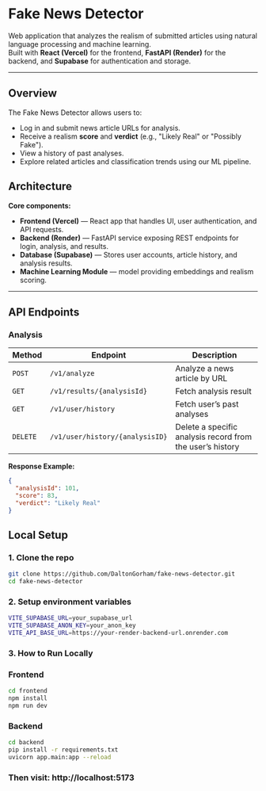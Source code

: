 # Fake News Detector

Web application that analyzes the realism of submitted articles using natural language processing and machine learning.  
Built with **React (Vercel)** for the frontend, **FastAPI (Render)** for the backend, and **Supabase** for authentication and storage.

---

## Overview

The Fake News Detector allows users to:
- Log in and submit news article URLs for analysis.
- Receive a realism **score** and **verdict** (e.g., "Likely Real" or "Possibly Fake").
- View a history of past analyses.
- Explore related articles and classification trends using our ML pipeline.


## Architecture
**Core components:**
- **Frontend (Vercel)** — React app that handles UI, user authentication, and API requests.
- **Backend (Render)** — FastAPI service exposing REST endpoints for login, analysis, and results.
- **Database (Supabase)** — Stores user accounts, article history, and analysis results.
- **Machine Learning Module** — model providing embeddings and realism scoring.

---

## API Endpoints
### **Analysis**
| Method | Endpoint | Description |
|---------|-----------|-------------|
| `POST` | `/v1/analyze` | Analyze a news article by URL |
| `GET`  | `/v1/results/{analysisId}` | Fetch analysis result |
| `GET`  | `/v1/user/history` | Fetch user’s past analyses |
| `DELETE` | `/v1/user/history/{analysisID}` | Delete a specific analysis record from the user’s history
**Response Example:**
```json
{
  "analysisId": 101,
  "score": 83,
  "verdict": "Likely Real"
}
```

## Local Setup
### 1. Clone the repo
```bash
git clone https://github.com/DaltonGorham/fake-news-detector.git
cd fake-news-detector
```
### 2. Setup environment variables
```bash
VITE_SUPABASE_URL=your_supabase_url
VITE_SUPABASE_ANON_KEY=your_anon_key
VITE_API_BASE_URL=https://your-render-backend-url.onrender.com
```
### 3. How to Run Locally
### Frontend
```bash
cd frontend
npm install
npm run dev
```
### Backend
```bash
cd backend
pip install -r requirements.txt
uvicorn app.main:app --reload
```
### Then visit: http://localhost:5173
